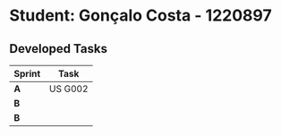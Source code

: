# Student: Gonçalo Costa - 1220897

## Developed Tasks

| Sprint | Task    |
|--------|---------|
| **A**  | US G002 |
| **B**  |         |
| **B**  |         |

